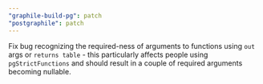 ```yaml
---
"graphile-build-pg": patch
"postgraphile": patch
---
```


Fix bug recognizing the required-ness of arguments to functions using `out` args
or `returns table` - this particularly affects people using `pgStrictFunctions`
and should result in a couple of required arguments becoming nullable.
